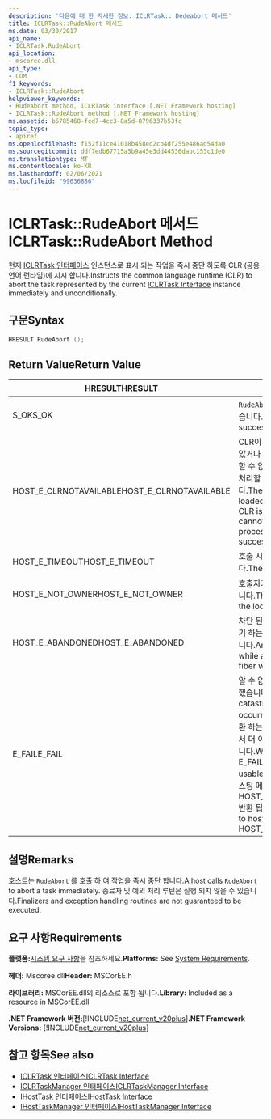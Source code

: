 ```yaml
---
description: '다음에 대 한 자세한 정보: ICLRTask:: Dedeabort 메서드'
title: ICLRTask::RudeAbort 메서드
ms.date: 03/30/2017
api_name:
- ICLRTask.RudeAbort
api_location:
- mscoree.dll
api_type:
- COM
f1_keywords:
- ICLRTask::RudeAbort
helpviewer_keywords:
- RudeAbort method, ICLRTask interface [.NET Framework hosting]
- ICLRTask::RudeAbort method [.NET Framework hosting]
ms.assetid: b5785468-fcd7-4cc3-8a5d-8796337b53fc
topic_type:
- apiref
ms.openlocfilehash: f152f11ce41018b458ed2cb4df255e486ad54da0
ms.sourcegitcommit: ddf7edb67715a5b9a45e3dd44536dabc153c1de0
ms.translationtype: MT
ms.contentlocale: ko-KR
ms.lasthandoff: 02/06/2021
ms.locfileid: "99636886"
---
```

# <a name="iclrtaskrudeabort-method"></a><span data-ttu-id="cee4e-103">ICLRTask::RudeAbort 메서드</span><span class="sxs-lookup"><span data-stu-id="cee4e-103">ICLRTask::RudeAbort Method</span></span>

<span data-ttu-id="cee4e-104">현재 [ICLRTask 인터페이스](iclrtask-interface.md) 인스턴스로 표시 되는 작업을 즉시 중단 하도록 CLR (공용 언어 런타임)에 지시 합니다.</span><span class="sxs-lookup"><span data-stu-id="cee4e-104">Instructs the common language runtime (CLR) to abort the task represented by the current [ICLRTask Interface](iclrtask-interface.md) instance immediately and unconditionally.</span></span>  
  
## <a name="syntax"></a><span data-ttu-id="cee4e-105">구문</span><span class="sxs-lookup"><span data-stu-id="cee4e-105">Syntax</span></span>  
  
```cpp  
HRESULT RudeAbort ();
```  
  
## <a name="return-value"></a><span data-ttu-id="cee4e-106">Return Value</span><span class="sxs-lookup"><span data-stu-id="cee4e-106">Return Value</span></span>  
  
|<span data-ttu-id="cee4e-107">HRESULT</span><span class="sxs-lookup"><span data-stu-id="cee4e-107">HRESULT</span></span>|<span data-ttu-id="cee4e-108">설명</span><span class="sxs-lookup"><span data-stu-id="cee4e-108">Description</span></span>|  
|-------------|-----------------|  
|<span data-ttu-id="cee4e-109">S_OK</span><span class="sxs-lookup"><span data-stu-id="cee4e-109">S_OK</span></span>|<span data-ttu-id="cee4e-110">`RudeAbort` 성공적으로 반환 되었습니다.</span><span class="sxs-lookup"><span data-stu-id="cee4e-110">`RudeAbort` returned successfully.</span></span>|  
|<span data-ttu-id="cee4e-111">HOST_E_CLRNOTAVAILABLE</span><span class="sxs-lookup"><span data-stu-id="cee4e-111">HOST_E_CLRNOTAVAILABLE</span></span>|<span data-ttu-id="cee4e-112">CLR이 프로세스에 로드 되지 않았거나 CLR이 관리 코드를 실행할 수 없거나 호출을 성공적으로 처리할 수 없는 상태에 있습니다.</span><span class="sxs-lookup"><span data-stu-id="cee4e-112">The CLR has not been loaded into a process, or the CLR is in a state in which it cannot run managed code or process the call successfully.</span></span>|  
|<span data-ttu-id="cee4e-113">HOST_E_TIMEOUT</span><span class="sxs-lookup"><span data-stu-id="cee4e-113">HOST_E_TIMEOUT</span></span>|<span data-ttu-id="cee4e-114">호출 시간이 초과 되었습니다.</span><span class="sxs-lookup"><span data-stu-id="cee4e-114">The call timed out.</span></span>|  
|<span data-ttu-id="cee4e-115">HOST_E_NOT_OWNER</span><span class="sxs-lookup"><span data-stu-id="cee4e-115">HOST_E_NOT_OWNER</span></span>|<span data-ttu-id="cee4e-116">호출자가 잠금을 소유 하지 않습니다.</span><span class="sxs-lookup"><span data-stu-id="cee4e-116">The caller does not own the lock.</span></span>|  
|<span data-ttu-id="cee4e-117">HOST_E_ABANDONED</span><span class="sxs-lookup"><span data-stu-id="cee4e-117">HOST_E_ABANDONED</span></span>|<span data-ttu-id="cee4e-118">차단 된 스레드나 파이버에서 대기 하는 동안 이벤트를 취소 했습니다.</span><span class="sxs-lookup"><span data-stu-id="cee4e-118">An event was canceled while a blocked thread or fiber was waiting on it.</span></span>|  
|<span data-ttu-id="cee4e-119">E_FAIL</span><span class="sxs-lookup"><span data-stu-id="cee4e-119">E_FAIL</span></span>|<span data-ttu-id="cee4e-120">알 수 없는 치명적인 오류가 발생 했습니다.</span><span class="sxs-lookup"><span data-stu-id="cee4e-120">An unknown catastrophic failure occurred.</span></span> <span data-ttu-id="cee4e-121">메서드가 E_FAIL 반환 하는 경우 해당 프로세스 내에서 더 이상 CLR을 사용할 수 없습니다.</span><span class="sxs-lookup"><span data-stu-id="cee4e-121">When a method returns E_FAIL, the CLR is no longer usable within the process.</span></span> <span data-ttu-id="cee4e-122">호스팅 메서드를 이후에 호출 하면 HOST_E_CLRNOTAVAILABLE 반환 됩니다.</span><span class="sxs-lookup"><span data-stu-id="cee4e-122">Subsequent calls to hosting methods return HOST_E_CLRNOTAVAILABLE.</span></span>|  
  
## <a name="remarks"></a><span data-ttu-id="cee4e-123">설명</span><span class="sxs-lookup"><span data-stu-id="cee4e-123">Remarks</span></span>  

 <span data-ttu-id="cee4e-124">호스트는 `RudeAbort` 를 호출 하 여 작업을 즉시 중단 합니다.</span><span class="sxs-lookup"><span data-stu-id="cee4e-124">A host calls `RudeAbort` to abort a task immediately.</span></span> <span data-ttu-id="cee4e-125">종료자 및 예외 처리 루틴은 실행 되지 않을 수 있습니다.</span><span class="sxs-lookup"><span data-stu-id="cee4e-125">Finalizers and exception handling routines are not guaranteed to be executed.</span></span>  
  
## <a name="requirements"></a><span data-ttu-id="cee4e-126">요구 사항</span><span class="sxs-lookup"><span data-stu-id="cee4e-126">Requirements</span></span>  

 <span data-ttu-id="cee4e-127">**플랫폼:**[시스템 요구 사항](../../get-started/system-requirements.md)을 참조하세요.</span><span class="sxs-lookup"><span data-stu-id="cee4e-127">**Platforms:** See [System Requirements](../../get-started/system-requirements.md).</span></span>  
  
 <span data-ttu-id="cee4e-128">**헤더:** Mscoree.dll</span><span class="sxs-lookup"><span data-stu-id="cee4e-128">**Header:** MSCorEE.h</span></span>  
  
 <span data-ttu-id="cee4e-129">**라이브러리:** MSCorEE.dll의 리소스로 포함 됩니다.</span><span class="sxs-lookup"><span data-stu-id="cee4e-129">**Library:** Included as a resource in MSCorEE.dll</span></span>  
  
 <span data-ttu-id="cee4e-130">**.NET Framework 버전:**[!INCLUDE[net_current_v20plus](../../../../includes/net-current-v20plus-md.md)]</span><span class="sxs-lookup"><span data-stu-id="cee4e-130">**.NET Framework Versions:** [!INCLUDE[net_current_v20plus](../../../../includes/net-current-v20plus-md.md)]</span></span>  
  
## <a name="see-also"></a><span data-ttu-id="cee4e-131">참고 항목</span><span class="sxs-lookup"><span data-stu-id="cee4e-131">See also</span></span>

- [<span data-ttu-id="cee4e-132">ICLRTask 인터페이스</span><span class="sxs-lookup"><span data-stu-id="cee4e-132">ICLRTask Interface</span></span>](iclrtask-interface.md)
- [<span data-ttu-id="cee4e-133">ICLRTaskManager 인터페이스</span><span class="sxs-lookup"><span data-stu-id="cee4e-133">ICLRTaskManager Interface</span></span>](iclrtaskmanager-interface.md)
- [<span data-ttu-id="cee4e-134">IHostTask 인터페이스</span><span class="sxs-lookup"><span data-stu-id="cee4e-134">IHostTask Interface</span></span>](ihosttask-interface.md)
- [<span data-ttu-id="cee4e-135">IHostTaskManager 인터페이스</span><span class="sxs-lookup"><span data-stu-id="cee4e-135">IHostTaskManager Interface</span></span>](ihosttaskmanager-interface.md)
